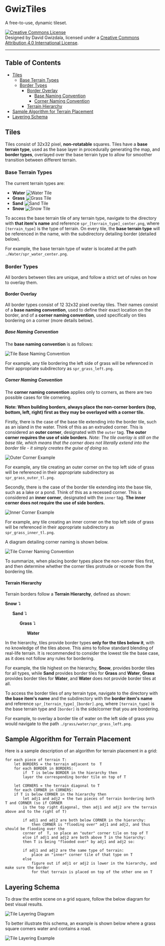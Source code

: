 GwizTiles
===================


A free-to-use, dynamic tileset.

<a rel="license" href="http://creativecommons.org/licenses/by/4.0/"><img alt="Creative Commons License" style="border-width:0" src="https://i.creativecommons.org/l/by/4.0/88x31.png" /></a><br />Designed by David Gwizdala, licensed under a <a rel="license" href="http://creativecommons.org/licenses/by/4.0/">Creative Commons Attribution 4.0 International License</a>.

----------
## Table of Contents ##

 - [Tiles](#tiles)
	 - [Base Terrain Types](#base-terrain-types)
	 - [Border Types](#border-types)
		 - [Border Overlay](#border-overlay)
			 - [Base Naming Convention](#base-naming-convention)
			 - [Corner Naming Convention](#corner-naming-convention)
		 - [Terrain Hierarchy](#terrain-hierarchy)
- [Sample Algorithm for Terrain Placement](#sample-algorithm-for-terrain-placement)
- [Layering Schema](#layering-schema)

Tiles
-------------
Tiles consist of 32x32 pixel, **non-rotatable** squares. Tiles have a **base terrain type**, used as the base layer in procedurally generating the map, and **border types**, overlayed over the base terrain type to allow for smoother transition between different terrain.

### Base Terrain Types

The current terrain types are:

- **Water** ![Water Tile](./Water/spr_water_center.png)
- **Grass** ![Grass Tile](./Grass/spr_grass_center.png)
- **Sand** ![Sand Tile](./Sand/spr_sand_center.png)
- **Snow** ![Snow Tile](./Snow/spr_snow_center.png)

To access the base terrain tile of any terrain type, navigate to the directory with **that item's name** and reference `spr_[terrain_type]_center.png`, where `[terrain_type]` is the type of terrain. On every tile, the **base terrain type** will be referenced in the name, with the subdirectory detailing border (detailed below).

For example, the base terrain type of water is located at the path `./Water/spr_water_center.png`.

### Border Types

All borders between tiles are unique, and follow a strict set of rules on how to overlay them.

#### Border Overlay
All border types consist of 12 32x32 pixel overlay tiles. Their names consist of a **base naming convention**, used to define their exact location on the border, and of a **corner naming convention**, used specifically on tiles bordering on a corner (more details below). 

##### Base Naming Convention
The **base naming convention** is as follows:

![Tile Base Naming Convention](./example_imgs/tile_naming_diagram.png)

For example, any tile bordering the left side of grass will be referenced in their appropriate subdirectory as `spr_grass_left.png`.

##### Corner Naming Convention
The **corner naming convention** applies only to corners, as there are two possible cases for tile cornering. 

**Note: When building borders, always place the non-corner borders (top, bottom, left, right) first as they may be overlayed with a corner tile.**

Firstly, there is the case of the base tile extending into the border tile, such as an island in the water. Think of this as an extruded corner. This is considered an **outer corner**, designated with the `outer` tag. **The outer corner requires the use of side borders**. *Note: The tile overlay is still on the base tile, which means that the corner does not literally extend into the border tile - it simply creates the guise of doing so.*

![Outer Corner Example](./example_imgs/outer_example.png)

For example, any tile creating an outer corner on the top left side of grass will be referenced in their appropriate subdirectory as `spr_grass_outer_tl.png`.

Secondly, there is the case of the border tile extending into the base tile, such as a lake or a pond. Think of this as a recessed corner. This is considered an **inner corner**, designated with the `inner` tag. **The inner corner does not require the use of side borders.**

![Inner Corner Example](./example_imgs/inner_example.png)

For example, any tile creating an inner corner on the top left side of grass will be referenced in their appropriate subdirectory as `spr_grass_inner_tl.png`.

A diagram detailing corner naming is shown below.

![Tile Corner Naming Convention](./example_imgs/corner_naming_diagram.png)

To summarize, when placing border types place the non-corner tiles first, and then determine whether the corner tiles protrude or recede from the bordering tile.

#### Terrain Hierarchy
Terrain borders follow a **Terrain Hierarchy**, defined as shown:

**Snow** &#11175;

&nbsp;&nbsp;&nbsp;&nbsp;&nbsp;&nbsp;**Sand** &#11175;

&nbsp;&nbsp;&nbsp;&nbsp;&nbsp;&nbsp;&nbsp;&nbsp;&nbsp;&nbsp;&nbsp;&nbsp;**Grass** &#11175;

&nbsp;&nbsp;&nbsp;&nbsp;&nbsp;&nbsp;&nbsp;&nbsp;&nbsp;&nbsp;&nbsp;&nbsp;&nbsp;&nbsp;&nbsp;&nbsp;&nbsp;&nbsp;**Water**

In the hierarchy, tiles provide border types **only for the tiles below it**, with no knowledge of the tiles above. This aims to follow standard blending of real-life terrain. It is recommended to consider the lowest tile the base case, as it does not follow any rules for bordering.

For example, the tile highest on the hierarchy, **Snow**, provides border tiles for all types, while **Sand** provides border tiles for **Grass** and **Water**, **Grass** provides border tiles for **Water**, and **Water** does not provide border tiles at all.

To access the border tiles of any terrain type, navigate to the directory with **the base item's name** and the subdirectory with the **border item's name** and reference `spr_[terrain_type]_[border].png`, where `[terrain_type]` is the base terrain type and `[border]` is the side/corner that you are bordering.

For example, to overlay a border tile of water on the left side of grass you would navigate to the path `./grass/water/spr_grass_left.png`.

Sample Algorithm for Terrain Placement
-------------

Here is a sample description of an algorithm for terrain placement in a grid:
```
for each piece of terrain T:
    let BORDERS = the terrain adjacent to  T
    for each BORDER in BORDERS:
    	if  T is below BORDER in the hierarchy then 
	    layer the corresponding border tile on top of T
			
    let CORNERS = the terrain diagonal to T
    for each CORNER in CORNERS:
	if T is below CORNER in the hierarchy then
	    let adj1 and adj2 = the two pieces of terrain bordering both  T and CORNER (so if CORNER
	    is the top right diagonal, then adj1 and adj2 are the terrain above and to the right of T)
			
	    if adj1 and adj2 are both below CORNER in the hierarchy:
	        then CORNER is "flooding over" adj1 and adj2, and thus should be flooding over the
		corner of  T, so place an "outer" corner tile on top of T
	    else if adj1 and adj2 are both above T in the hierarchy: 
		then T is being "flooded over" by adj1 and adj2 so:
		
		if adj1 and adj2 are the same type of terrain:
		    place an "inner" corner tile of that type on T
		else 
		    figure out if adj1 or adj2 is lower in the hierarchy, and make sure the border 
		    for that terrain is placed on top of the other one on T
```

Layering Schema
-------------

To draw the entire scene on a grid square, follow the below diagram for best visual results.

![Tile Layering Diagram](./example_imgs/tile_layering_diagram.png)

To better illustrate this schema, an example is shown below where a grass square corners water and contains a road.

![Tile Layering Example](./example_imgs/tile_layering_example.png)
